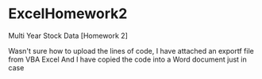 # ExcelHomework2
Multi Year Stock Data [Homework 2]

Wasn't sure how to upload the lines of code, I have attached an exportf file from VBA Excel 
And I have copied the code into a Word document just in case

